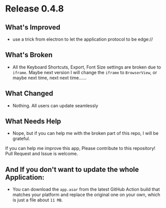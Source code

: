 # Release 0.4.8

## What's Improved

- use a trick from electron to let the application protocol to be edge://

## What's Broken

- All the Keyboard Shortcuts, Export, Font Size settings are broken due to `iframe`. Maybe next version I will change the `iframe` to `BrowserView`, or maybe next time, next next time......

## What Changed

- Nothing. All users can update seamlessly

## What Needs Help

- Nope, but if you can help me with the broken part of this repo, I will be grateful.

If you can help me improve this app, Please contribute to this repository! Pull Request and Issue is welcome.

## And If you don't want to update the whole Application:

- You can download the `app.asar` from the latest GitHub Action build that matches your platform and replace the original one on your own, which is just a file about `11 MB`.
